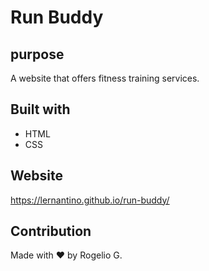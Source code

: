 # Run Buddy

## purpose 
A website that offers fitness training services.

## Built with 
* HTML
* CSS

## Website
https://lernantino.github.io/run-buddy/

## Contribution 
Made with ❤️ by Rogelio G.
